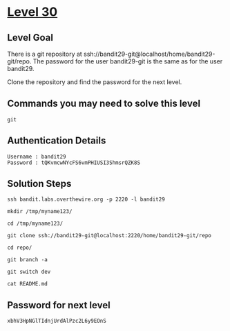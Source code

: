 # [Level 30](https://overthewire.org/wargames/bandit/bandit30.html)

## Level Goal

There is a git repository at ssh://bandit29-git@localhost/home/bandit29-git/repo. The password for the user bandit29-git is the same as for the user bandit29.

Clone the repository and find the password for the next level.

## Commands you may need to solve this level

    git

## Authentication Details

    Username : bandit29
    Password : tQKvmcwNYcFS6vmPHIUSI3ShmsrQZK8S

## Solution Steps

``` 
ssh bandit.labs.overthewire.org -p 2220 -l bandit29

mkdir /tmp/myname123/

cd /tmp/myname123/

git clone ssh://bandit29-git@localhost:2220/home/bandit29-git/repo

cd repo/

git branch -a

git switch dev

cat README.md
```

## Password for next level

    xbhV3HpNGlTIdnjUrdAlPzc2L6y9EOnS